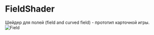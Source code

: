 # FieldShader
Шейдер для полей (field and curved field) - прототип карточной игры. 
![Field](https://github.com/user-attachments/assets/7506d903-7778-4a64-99e3-b9676e1d96ff)
